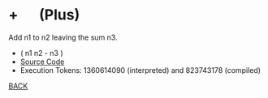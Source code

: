 # \+ &emsp; (Plus)
Add n1 to n2 leaving the sum n3.
* ( n1 n2 - n3 )
* [Source Code](../words/core/Plus.cs)
* Execution Tokens: 1360614090 (interpreted) and 823743178 (compiled)


[BACK](builtins.md#Plus)
